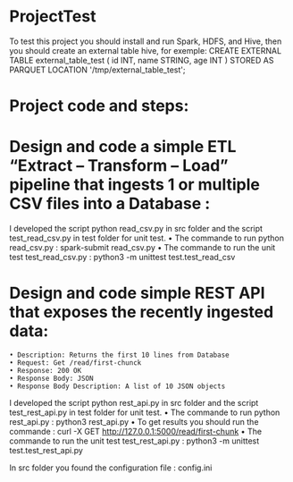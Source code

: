 # ProjectTest

To test this project you should install and run Spark, HDFS, and Hive, then you should create an external table hive, for exemple:
CREATE EXTERNAL TABLE external_table_test
(
  id INT,
  name STRING,
  age INT
)
STORED AS PARQUET
LOCATION '/tmp/external_table_test';

# Project code and steps:
# Design and code a simple ETL “Extract – Transform – Load” pipeline that ingests 1 or multiple CSV files into a Database :
I developed the script python read_csv.py in src folder and the script test_read_csv.py in test folder for unit test.
    • The commande to run python read_csv.py : spark-submit read_csv.py
    • The commande to run the unit test test_read_csv.py : python3 -m unittest test.test_read_csv

# Design and code simple REST API that exposes the recently ingested data:
    • Description: Returns the first 10 lines from Database
    • Request: Get /read/first-chunck
    • Response: 200 OK
    • Response Body: JSON
    • Response Body Description: A list of 10 JSON objects
I developed the script python rest_api.py in src folder and the script test_rest_api.py in test folder for unit test.
    • The commande to run python rest_api.py : python3 rest_api.py
    • To get results you should run the commande : curl -X GET http://127.0.0.1:5000/read/first-chunk
    • The commande to run the unit test test_rest_api.py : python3 -m unittest test.test_rest_api.py

In src folder you found the configuration file : config.ini


